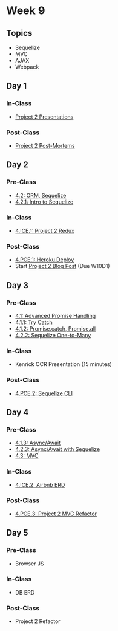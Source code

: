 # Week 9

## Topics

* Sequelize
* MVC
* AJAX
* Webpack

## Day 1

### In-Class

* [Project 2 Presentations](../../course-logistics/course-methodology.md#project-presentations)

### Post-Class

* [Project 2 Post-Mortems](../../projects/project-2-server-side-app.md#project-timeline)

## Day 2

### Pre-Class

* [4.2: ORM, Sequelize](../../4-back-end-structure/4.2-sequelize/)
* [4.2.1: Intro to Sequelize](../../4-back-end-structure/4.2-sequelize/4.2.1-intro-to-sequelize.md)

### In-Class

* [4.ICE.1: Project 2 Redux](../../4-back-end-structure/4.ice-in-class-exercises/4.ice.1-project-2-redux.md)

### Post-Class

* [4.PCE.1: Heroku Deploy](../../4-back-end-structure/4.pce-post-class-exercises/4.pce.1-heroku-deploy.md)
* Start [Project 2 Blog Post](../../projects/project-2-server-side-app.md#technical-blog-post) \(Due W10D1\)

## Day 3

### Pre-Class

* [4.1: Advanced Promise Handling](../../4-back-end-structure/4.1-advanced-promise-handling/)
* [4.1.1: Try Catch](../../4-back-end-structure/4.1-advanced-promise-handling/4.1.1-try-catch.md)
* [4.1.2: Promise.catch, Promise.all](../../4-back-end-structure/4.1-advanced-promise-handling/4.1.2-promise.catch-promise.all.md)
* [4.2.2: Sequelize One-to-Many](../../4-back-end-structure/4.2-sequelize/4.2.2-sequelize-one-to-many-relationships.md)

### In-Class

* Kenrick OCR Presentation \(15 minutes\)

### Post-Class

* [4.PCE.2: Sequelize CLI](../../4-back-end-structure/4.pce-post-class-exercises/4.pce.2-sequelize-cli.md)

## Day 4

### Pre-Class

* [4.1.3: Async/Await](../../4-back-end-structure/4.1-advanced-promise-handling/4.1.3-async-await.md)
* [4.2.3: Async/Await with Sequelize](../../4-back-end-structure/4.2-sequelize/4.2.3-async-await-with-sequelize.md)
* [4.3: MVC](../../4-back-end-structure/4.3-mvc.md)

### In-Class

* [4.ICE.2: Airbnb ERD](../../4-back-end-structure/4.ice-in-class-exercises/4.ice.2-db-schema-design-airbnb.md)

### Post-Class

* [4.PCE.3: Project 2 MVC Refactor](../../4-back-end-structure/4.pce-post-class-exercises/4.pce.3-project-2-mvc-refactor.md)

## Day 5

### Pre-Class

* Browser JS

### In-Class

* DB ERD

### Post-Class

* Project 2 Refactor

